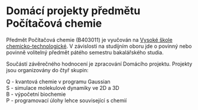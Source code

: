 # Domácí projekty předmětu Počítačová chemie

Předmět Počítačová chemie (B403011) je vyučován na [Vysoké škole chemicko-technologické](https://www.vscht.cz).
V závislosti na studijním oboru jde o povinný nebo povinně volitelný předmět pátého semestru bakalářského studia.

Součástí závěrečného hodnocení je zpracování Domácího projektu. Projekty jsou organizovány do čtyř skupin:

Q - kvantová chemie v programu Gaussian<br>
S - simulace molekulové dynamiky ve 2D a 3D<br>
B - výpočetní biochemie<br>
P - programovací úlohy lehce související s chemií
